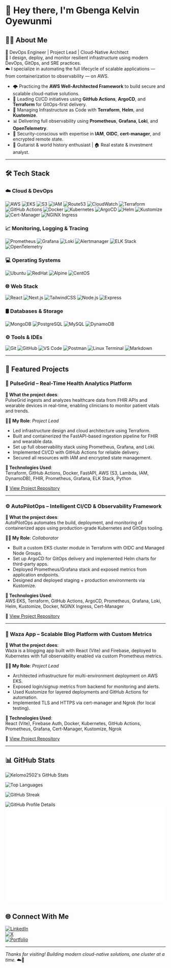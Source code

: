 # 👋 Hey there, I'm Gbenga Kelvin Oyewunmi

## 👨‍💻 About Me

🚀 DevOps Engineer | Project Lead | Cloud-Native Architect  
🔧 I design, deploy, and monitor resilient infrastructure using modern DevOps, GitOps, and SRE practices.  
☁️ I specialize in automating the full lifecycle of scalable applications — from containerization to observability — on AWS.

- 🌩️ Practicing the **AWS Well-Architected Framework** to build secure and scalable cloud-native solutions.
- 🔁 Leading CI/CD initiatives using **GitHub Actions**, **ArgoCD**, and **Terraform** for GitOps-first delivery.
- 🧱 Managing Infrastructure as Code with **Terraform**, **Helm**, and **Kustomize**.
- 📊 Delivering full observability using **Prometheus**, **Grafana**, **Loki**, and **OpenTelemetry**.
- 🔐 Security-conscious with expertise in **IAM**, **OIDC**, **cert-manager**, and encrypted remote state.
- 🎸 Guitarist & world history enthusiast | 🏠 Real estate & investment analyst.

---

## 🛠️ Tech Stack

### ☁️ Cloud & DevOps

![AWS](https://img.shields.io/badge/AWS-232F3E?style=flat&logo=amazonaws)
![EKS](https://img.shields.io/badge/EKS-4169E1?style=flat&logo=amazon-eks)
![S3](https://img.shields.io/badge/S3-569A31?style=flat&logo=amazonaws)
![IAM](https://img.shields.io/badge/IAM-232F3E?style=flat&logo=amazonaws)
![Route53](https://img.shields.io/badge/Route_53-232F3E?style=flat&logo=amazonaws)
![CloudWatch](https://img.shields.io/badge/CloudWatch-FF9900?style=flat&logo=amazonaws)
![Terraform](https://img.shields.io/badge/Terraform-7B42BC?style=flat&logo=terraform)
![GitHub Actions](https://img.shields.io/badge/GitHub%20Actions-2088FF?style=flat&logo=githubactions)
![Docker](https://img.shields.io/badge/Docker-2496ED?style=flat&logo=docker)
![Kubernetes](https://img.shields.io/badge/Kubernetes-326CE5?style=flat&logo=kubernetes)
![ArgoCD](https://img.shields.io/badge/ArgoCD-FE4C61?style=flat&logo=argo)
![Helm](https://img.shields.io/badge/Helm-0F1689?style=flat&logo=helm)
![Kustomize](https://img.shields.io/badge/Kustomize-7B42BC?style=flat&logo=kubernetes)
![Cert-Manager](https://img.shields.io/badge/Cert--Manager-1F70C1?style=flat&logo=letsencrypt)
![NGINX Ingress](https://img.shields.io/badge/NGINX_Ingress-009639?style=flat&logo=nginx)

### 📈 Monitoring, Logging & Tracing

![Prometheus](https://img.shields.io/badge/Prometheus-E6522C?style=flat&logo=prometheus)
![Grafana](https://img.shields.io/badge/Grafana-F46800?style=flat&logo=grafana)
![Loki](https://img.shields.io/badge/Loki-4A5367?style=flat&logo=grafana)
![Alertmanager](https://img.shields.io/badge/Alertmanager-CC0000?style=flat&logo=prometheus)
![ELK Stack](https://img.shields.io/badge/ELK-005571?style=flat&logo=elasticstack)
![OpenTelemetry](https://img.shields.io/badge/OpenTelemetry-4A00B0?style=flat&logo=opentelemetry)

### 💻 Operating Systems

![Ubuntu](https://img.shields.io/badge/Ubuntu-E95420?style=flat&logo=ubuntu)
![RedHat](https://img.shields.io/badge/RedHat-EE0000?style=flat&logo=redhat)
![Alpine](https://img.shields.io/badge/Alpine-0D597F?style=flat&logo=alpinelinux)
![CentOS](https://img.shields.io/badge/CentOS-262577?style=flat&logo=centos)

### 🌐 Web Stack

![React](https://img.shields.io/badge/React-20232A?style=flat&logo=react)
![Next.js](https://img.shields.io/badge/Next.js-000000?style=flat&logo=nextdotjs)
![TailwindCSS](https://img.shields.io/badge/Tailwind_CSS-06B6D4?style=flat&logo=tailwindcss)
![Node.js](https://img.shields.io/badge/Node.js-339933?style=flat&logo=node.js)
![Express](https://img.shields.io/badge/Express.js-000000?style=flat&logo=express)

### 🛢️ Databases & Storage

![MongoDB](https://img.shields.io/badge/MongoDB-47A248?style=flat&logo=mongodb)
![PostgreSQL](https://img.shields.io/badge/PostgreSQL-336791?style=flat&logo=postgresql)
![MySQL](https://img.shields.io/badge/MySQL-4479A1?style=flat&logo=mysql)
![DynamoDB](https://img.shields.io/badge/DynamoDB-4053D6?style=flat&logo=amazondynamodb)

### ⚙️ Tools & IDEs

![Git](https://img.shields.io/badge/Git-F05032?style=flat&logo=git)
![GitHub](https://img.shields.io/badge/GitHub-181717?style=flat&logo=github)
![VS Code](https://img.shields.io/badge/VS%20Code-007ACC?style=flat&logo=visualstudiocode)
![Postman](https://img.shields.io/badge/Postman-FF6C37?style=flat&logo=postman)
![Linux Terminal](https://img.shields.io/badge/Linux_Terminal-4EAA25?style=flat&logo=gnubash)
![Markdown](https://img.shields.io/badge/Markdown-000000?style=flat&logo=markdown)

---

## 📂 Featured Projects

### 🔬 PulseGrid – Real-Time Health Analytics Platform  

**📌 What the project does**:  
PulseGrid ingests and analyzes healthcare data from FHIR APIs and wearable devices in real-time, enabling clinicians to monitor patient vitals and trends.

**👨‍💼 My Role**: *Project Lead*  

- Led infrastructure design and cloud architecture using Terraform.
- Built and containerized the FastAPI-based ingestion pipeline for FHIR and wearable data.
- Set up full observability stack using Prometheus, Grafana, and Loki.
- Implemented CI/CD with GitHub Actions for reliable delivery.
- Secured all resources with IAM and encrypted state management.

**🧰 Technologies Used**:  
Terraform, GitHub Actions, Docker, FastAPI, AWS (S3, Lambda, IAM, DynamoDB), FHIR, Prometheus, Grafana, ELK Stack, Python

🔗 [View Project Repository](#)

---

### ⚙️ AutoPilotOps – Intelligent CI/CD & Observability Framework  

**📌 What the project does**:  
AutoPilotOps automates the build, deployment, and monitoring of containerized apps using production-grade Kubernetes and GitOps tooling.

**👨‍💼 My Role**: *Collaborator*  

- Built a custom EKS cluster module in Terraform with OIDC and Managed Node Groups.
- Set up ArgoCD for GitOps delivery and implemented Helm charts for third-party apps.
- Deployed Prometheus/Grafana stack and exposed metrics from application endpoints.
- Designed and deployed staging + production environments via Kustomize.

**🧰 Technologies Used**:  
AWS EKS, Terraform, GitHub Actions, ArgoCD, Prometheus, Grafana, Loki, Helm, Kustomize, Docker, NGINX Ingress, Cert-Manager

🔗 [View Project Repository](#)

---

### 🧩 Waza App – Scalable Blog Platform with Custom Metrics  

**📌 What the project does**:  
Waza is a blogging app built with React (Vite) and Firebase, deployed to Kubernetes with full observability enabled via custom Prometheus metrics.

**👨‍💼 My Role**: *Project Lead*  

- Architected infrastructure for multi-environment deployment on AWS EKS.
- Exposed login/signup metrics from backend for monitoring and alerts.
- Used Kustomize for layered deployments and GitHub Actions for automation.
- Implemented TLS and HTTPS via cert-manager and Ngrok (for local testing).

**🧰 Technologies Used**:  
React (Vite), Firebase Auth, Docker, Kubernetes, GitHub Actions, Prometheus, Grafana, Cert-Manager, Kustomize, Ngrok

🔗 [View Project Repository](#)

---

<!-- ## 📊 GitHub Stats

![Gbenga's GitHub Stats](https://github-readme-stats.vercel.app/api?username=kelomo2502&show_icons=true&theme=tokyonight&count_private=true)

![Top Languages](https://github-readme-stats.vercel.app/api/top-langs/?username=kelomo2502&layout=compact&theme=tokyonight&hide=html)

--- -->

## 📊 GitHub Stats

<!-- Main GitHub Stats -->
![Kelomo2502's GitHub Stats](https://github-readme-stats.vercel.app/api?username=kelomo2502&show_icons=true&theme=tokyonight&count_private=true&include_all_commits=true)

<!-- Top Languages -->
![Top Languages](https://github-readme-stats.vercel.app/api/top-langs/?username=kelomo2502&layout=compact&theme=tokyonight&hide=html)

<!-- Streak Stats -->
![GitHub Streak](https://github-readme-streak-stats.herokuapp.com/?user=kelomo2502&theme=tokyonight&hide_border=false)

<!-- Contributions Summary from 2021 -->
<img src="https://github-profile-summary-cards.vercel.app/api/cards/profile-details?username=kelomo2502&theme=tokyonight" alt="GitHub Profile Details" />

<!-- Metrics (optional but advanced) -->

<img src="https://github.com/kelomo2502/kelomo2502/blob/main/github-metrics.svg" alt="GitHub Metrics" />

## 🌐 Connect With Me

[![LinkedIn](https://img.shields.io/badge/LinkedIn-0077B5?style=flat&logo=linkedin)](https://www.linkedin.com/in/oyewunmi-gbenga/)  
[![X](https://img.shields.io/badge/Twitter-1DA1F2?style=flat&logo=twitter)](https://x.com/kelomoJs)  
[![Portfolio](https://img.shields.io/badge/Portfolio-000000?style=flat&logo=vercel&logoColor=white)](https://portfolio.gbenga.online)

---

*Thanks for visiting! Building modern cloud-native solutions, one cluster at a time.* ☁️🚀
